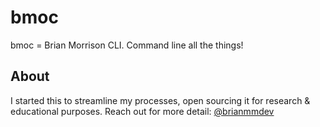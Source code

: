 # bmoc

bmoc = Brian Morrison CLI. Command line all the things!

## About

I started this to streamline my processes, open sourcing it for research & educational purposes. Reach out for more detail: [@brianmmdev](https://twitter.com/brianmmdev)